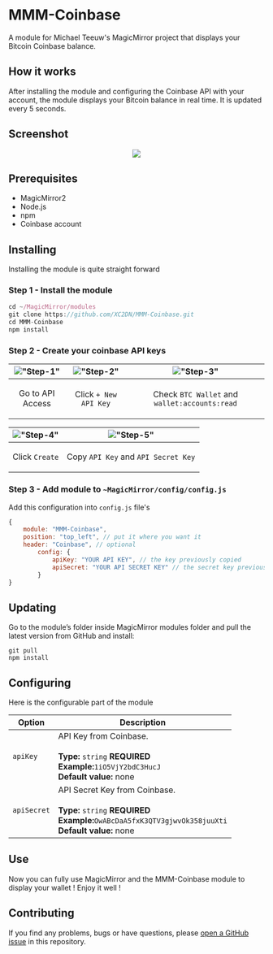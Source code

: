 # MMM-Coinbase
A module for Michael Teeuw's MagicMirror project that displays your Bitcoin Coinbase balance.

## How it works
After installing the module and configuring the Coinbase API with your account, the module displays your Bitcoin balance in real time. It is updated every 5 seconds.

## Screenshot
<p align="center">
  <img src="https://github.com/XC2DN/MMM-Coinbase/blob/master/img/readme/MMM-Coinbase.png">
</p>

## Prerequisites
* MagicMirror2
* Node.js
* npm
* Coinbase account

## Installing
Installing the module is quite straight forward
### Step 1 - Install the module
```javascript
cd ~/MagicMirror/modules
git clone https://github.com/XC2DN/MMM-Coinbase.git
cd MMM-Coinbase
npm install
```
### Step 2 - Create your coinbase API keys
|!["Step-1"](https://github.com/XC2DN/MMM-Coinbase/blob/master/img/readme/Step-1.png "Step-1")|!["Step-2"](https://github.com/XC2DN/MMM-Coinbase/blob/master/img/readme/Step-2.png "Step-2")|!["Step-3"](https://github.com/XC2DN/MMM-Coinbase/blob/master/img/readme/Step-3.png "Step-3")|
|-------------|-------------|-------------|
|<p align="center">Go to API Access</p>|<p align="center">Click `+ New API Key`</p>|<p align="center">Check `BTC Wallet` and `wallet:accounts:read`</p>|

|!["Step-4"](https://github.com/XC2DN/MMM-Coinbase/blob/master/img/readme/Step-4.png "Step-4")|!["Step-5"](https://github.com/XC2DN/MMM-Coinbase/blob/master/img/readme/Step-5.png "Step-5")|
|-------------|-------------|
|<p align="center">Click `Create`</p>|<p align="center">Copy `API Key` and `API Secret Key`</p>|

### Step 3 - Add module to `~MagicMirror/config/config.js`
Add this configuration into `config.js` file's
```javascript
{
    module: "MMM-Coinbase",
    position: "top_left", // put it where you want it
    header: "Coinbase", // optional
        config: {
            apiKey: "YOUR API KEY", // the key previously copied
            apiSecret: "YOUR API SECRET KEY" // the secret key previously copied
        }
}
```
## Updating
Go to the module’s folder inside MagicMirror modules folder and pull the latest version from GitHub and install:
```
git pull
npm install
```
## Configuring
Here is the configurable part of the module

|Option|Description|
|------|-----------|
|`apiKey`|API Key from Coinbase.<br><br>**Type:** `string` **REQUIRED**<br>**Example:**`1iO5VjY2bdC3HucJ`<br>**Default value:** none|
|`apiSecret`|API Secret Key from Coinbase.<br><br>**Type:** `string` **REQUIRED**<br>**Example:**`OwABcDaA5fxK3QTV3gjwvOk358juuXti`<br>**Default value:** none|

## Use
Now you can fully use MagicMirror and the MMM-Coinbase module to display your wallet ! Enjoy it well !

## Contributing
If you find any problems, bugs or have questions, please [open a GitHub issue](https://github.com/XC2DN/MMM-Coinbase/issues) in this repository.
